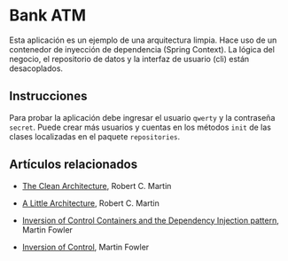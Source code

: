 # Bank ATM

Esta aplicación es un ejemplo de una arquitectura limpia. Hace uso de un contenedor
de inyección de dependencia (Spring Context). La lógica del negocio, el
repositorio de datos y la interfaz de usuario (cli) están desacoplados.

## Instrucciones

Para probar la aplicación debe ingresar el usuario `qwerty` y la contraseña `secret`.
Puede crear más usuarios y cuentas en los métodos `init` de las clases localizadas
en el paquete `repositories`.

## Artículos relacionados

* [The Clean Architecture](https://blog.cleancoder.com/uncle-bob/2012/08/13/the-clean-architecture.html),
  Robert C. Martin
  
* [A Little Architecture](https://blog.cleancoder.com/uncle-bob/2016/01/04/ALittleArchitecture.html),
  Robert C. Martin
  
* [Inversion of Control Containers and the Dependency Injection pattern](https://martinfowler.com/articles/injection.html),
  Martin Fowler

* [Inversion of Control](https://martinfowler.com/bliki/InversionOfControl.html),
  Martin Fowler